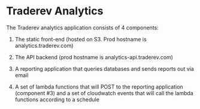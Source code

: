 # Traderev Analytics

The Traderev analytics application consists of 4 components:

1. The static front-end (hosted on S3.  Prod hostname is analytics.traderev.com)

2. The API backend (prod hostname is analytics-api.traderev.com)

3. A reporting application that queries databases and sends reports out via email

4. A set of lambda functions that will POST to the reporting application (component #3) and a set of cloudwatch events that will call the lambda functions according to a schedule




